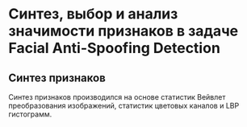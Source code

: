 # Синтез, выбор и анализ значимости признаков в задаче Facial Anti-Spoofing Detection

## Синтез признаков
Синтез признаков производился на основе статистик Вейвлет преобразования изображений, статистик цветовых каналов и LBP 
гистограмм.